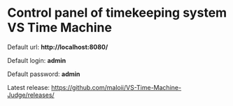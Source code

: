 # Control panel of timekeeping system VS Time Machine

Default url: **http://localhost:8080/**

Default login: **admin**

Default password: **admin**


Latest release: https://github.com/maloii/VS-Time-Machine-Judge/releases/
